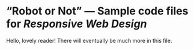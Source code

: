 # “Robot or Not” — Sample code files for <cite>Responsive Web Design</cite>

Hello, lovely reader! There will eventually be much more in this file.